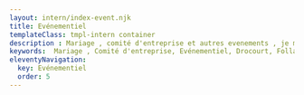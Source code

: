 ```yaml
---
layout: intern/index-event.njk
title: Evénementiel
templateClass: tmpl-intern container
description : Mariage , comité d'entreprise et autres evenements , je met à votre disposition mon expérience et mes chevaux
keywords:  Mariage , Comité d'entreprise, Evénementiel, Drocourt, Follainville
eleventyNavigation:
  key: Evénementiel
  order: 5
---
```


